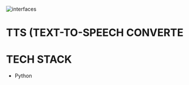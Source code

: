 ![interfaces](https://github.com/user-attachments/assets/9146a950-30c2-4f10-a132-ee23be7782ef)
# TTS (TEXT-TO-SPEECH CONVERTE

# TECH STACK
- Python

